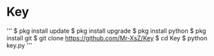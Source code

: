 # Key

'''
$ pkg install update
$ pkg install upgrade
$ pkg install python
$ pkg install git
$ git clone https://github.com/Mr-XsZ/Key
$ cd Key 
$ python key.py
'''
